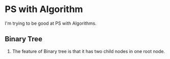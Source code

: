 # PS with Algorithm

I'm trying to be good at PS with Algorithms.

## Binary Tree

1. The feature of Binary tree is that it has two child nodes in one root node.
